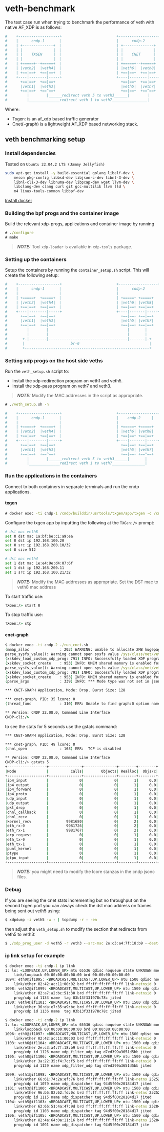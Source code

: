 # veth-benchmark

The test case run when trying to benchmark the performance of veth with
native AF_XDP is as follows:

```bash
#    +-------------------+                         +------------------+
#    |      cndp-1       |                         |      cndp-2      |
#    | +--------------+  |                         | +--------------+ |
#    | |              |  |                         | |              | |
#    | |    TXGEN     |  |                         | |    CNET      | |
#    | |              |  |                         | |              | |
#    | +=====+--+=====+  |                         | +=====+--+=====+ |
#    | |veth2|  |veth4|  |                         | |veth6|  |veth8| |
#    | +==|==+  +==|==+  |                         | +==|==+  +==|==+ |
#    +----|--------|-----+                         +----|--------|----+
#      +==|==+  +==|==+                              +==|==+  +==|==+
#      |veth1|  |veth3|                              |veth5|  |veth7|
#      +==|==+  +==^==+                              +==|==+  +==^==+
#         |        |______redirect veth 5 to veth3______|        |
#         |______________redirect veth 1 to veth7________________|
```

Where:

- Txgen: is an af_xdp based traffic generator
- Cnet(-graph) is a lightweight AF_XDP based networking stack.

## veth benchmarking setup

### Install dependencies

Tested on `Ubuntu 22.04.2 LTS (Jammy Jellyfish)`

```bash
sudo apt-get install -y build-essential golang libelf-dev \
    meson pkg-config libbsd-dev libjson-c-dev libnl-3-dev \
    libnl-cli-3-dev libnuma-dev libpcap-dev wget llvm-dev \
    libclang-dev clang curl git gcc-multilib llvm lld \
    m4 linux-tools-common libbpf-dev
```

[Install docker](https://docs.docker.com/engine/install/)

### Building the bpf progs and the container image

Build the relevant xdp-progs, applications and container image by running

```cmd
# ./configure
# make
```

> **_NOTE:_** Tool `xdp-loader` is available in `xdp-tools` package.

### Setting up the containers

Setup the containers by running the `container_setup.sh` script. This will
create the following setup:

```bash
#    +-------------------+                         +------------------+
#    |      cndp-1       |                         |      cndp-2      |
#    |                   |                         |                  |
#    | +=====+  +=====+  |                         | +=====+ +=====+  |
#    | |veth2|  |veth4|  |                         | |veth6| |veth8|  |
#    | +==|==+  +==|==+  |                         | +==|==+ +==|==+  |
#    +----|--------|-----+                         +----|-------|-----+
#      +==|==+  +==|==+                              +==|==+ +==|==+
#      |veth1|  |veth3|                              |veth5| |veth7|
#      +==|==+  +==|==+                              +==|==+ +==|==+
#         |        |                                    |       |
#         |        |                                    |       |
#       +-|--------|------------------------------------|-------|-+
#       |                     br-0                                |
#       +---------------------------------------------------------+
```

### Setting xdp progs on the host side veths

Run the `veth_setup.sh` script to:

- Install the xdp-redirection program on veth1 and veth5.
- Install the xdp-pass program on veth7 and veth3.

> **_NOTE:_** Modify the MAC addresses in the script as appropriate.

```cmd
# ./veth_setup.sh -n
```

```bash
#    +-------------------+                         +------------------+
#    |      cndp-1       |                         |    cndp-2     |
#    |                   |                         |                  |
#    | +=====+  +=====+  |                         | +=====+ +=====+  |
#    | |veth2|  |veth4|  |                         | |veth6| |veth8|  |
#    | +==|==+  +==|==+  |                         | +==|==+ +==|==+  |
#    +----|--------|-----+                         +----|-------|-----+
#      +==|==+  +==|==+                              +==|==+ +==|==+
#      |veth1|  |veth3|                              |veth5| |veth7|
#      +==|==+  +==^==+                              +==|==+ +==^==+
#         |        |______redirect veth 5 to veth3______|       |
#         |______________redirect veth 1 to veth7_______________|
```

### Run the applications in the containers

Connect to both containers in separate terminals and run the cndp applications.

#### txgen

```cmd
# docker exec -ti cndp-1 /cndp/builddir/usrtools/txgen/app/txgen -c /cndp/builddir/usrtools/txgen/app/txgen.jsonc
```

Configure the txgen app by inputting the following at the `TXGen:/>` prompt:

```bash
# dst mac veth8
set 0 dst mac 1a:bf:be:c1:a9:ea
set 0 dst ip 192.168.100.20
set 0 src ip 192.168.200.10/32
set 0 size 512

# dst mac veth4
set 1 dst mac 1e:e4:9e:d4:07:6f
set 1 dst ip 192.168.200.11
set 1 src ip 192.168.100.21/32
```

> **_NOTE:_** Modify the MAC addresses as appropriate. Set the DST mac to veth8 mac address

To start traffic use:

```cmd
TXGen:/> start 0
```

To stop traffic use:

```cmd
TXGen:/> stp
```

#### cnet-graph

```cmd
$ docker exec -ti cndp-2 ./run_cnet.sh
(mmap_alloc              : 203) WARNING: unable to allocate 2MB hugepages, trying 4KB pages
parse_sysfs_value(): Warning cannot open sysfs value /sys/class/net/veth6/device/numa_node
(xskdev_load_custom_xdp_prog: 791) INFO: Successfully loaded XDP program xdp_filter_udp_prog_kern.o with fd 5
(xskdev_socket_create    : 953) INFO: UMEM shared memory is enabled for veth6:0
parse_sysfs_value(): Warning cannot open sysfs value /sys/class/net/veth8/device/numa_node
(xskdev_load_custom_xdp_prog: 791) INFO: Successfully loaded XDP program xdp_filter_udp_prog_kern.o with fd 9
(xskdev_socket_create    : 953) INFO: UMEM shared memory is enabled for veth8:0
(parse_args              : 339) INFO: *** Mode type was not set in json file or command line, use drop mode ***

*** CNET-GRAPH Application, Mode: Drop, Burst Size: 128

*** cnet-graph, PID: 35 lcore: 0
(thread_func             : 310) ERR: Unable to find graph:0 option name

** Version: CNDP 22.08.0, Command Line Interface
CNDP-cli:/>
```

to see the stats for 5 seconds use the gstats command:

```bash
*** CNET-GRAPH Application, Mode: Drop, Burst Size: 128

*** cnet-graph, PID: 49 lcore: 0
(chnl_open               : 163) ERR:  TCP is disabled

** Version: CNDP 22.08.0, Command Line Interface
CNDP-cli:/> gstats 5
+------------------+---------------+---------------+--------+--------+----------+------------+
|Node              |          Calls|        Objects| Realloc|  Objs/c|   KObjs/c|    Cycles/c|
+------------------+---------------+---------------+--------+--------+----------+------------+
|ip4_input         |              0|              0|       1|     0.0|       0.0|         0.0|
|ip4_output        |              0|              0|       1|     0.0|       0.0|         0.0|
|ip4_forward       |              0|              0|       1|     0.0|       0.0|         0.0|
|ip4_proto         |              0|              0|       1|     0.0|       0.0|         0.0|
|udp_input         |              0|              0|       1|     0.0|       0.0|         0.0|
|udp_output        |              0|              0|       1|     0.0|       0.0|         0.0|
|pkt_drop          |              0|              0|       1|     0.0|       0.0|         0.0|
|chnl_callback     |              0|              0|       1|     0.0|       0.0|         0.0|
|chnl_recv         |              0|              0|       1|     0.0|       0.0|         0.0|
|kernel_recv       |        9981680|              0|       2|     0.0|       0.0|      1685.0|
|eth_rx-0          |        9981726|              0|       2|     0.0|       0.0|        74.0|
|eth_rx-1          |        9981767|              0|       2|     0.0|       0.0|       138.0|
|arp_request       |              0|              0|       1|     0.0|       0.0|         0.0|
|eth_tx-0          |              0|              0|       1|     0.0|       0.0|         0.0|
|eth_tx-1          |              0|              0|       1|     0.0|       0.0|         0.0|
|punt_kernel       |              0|              0|       1|     0.0|       0.0|         0.0|
|ptype             |              0|              0|       1|     0.0|       0.0|         0.0|
|gtpu_input        |              0|              0|       1|     0.0|       0.0|         0.0|
+------------------+---------------+---------------+--------+--------+----------+------------+
```

> **_NOTE:_** you might need to modify the lcore stanzas in the cndp jsonc files.

### Debug

If you are seeing the cnet stats incrementing but no throughput on the second txgen port
you can always check the dst mac address on frames being sent out veth5 using:

```cmd
$ xdpdump -i veth5 -w - | tcpdump -r - -en
```

then adjust the `veth_setup.sh` to modify the section that redirects from veth5 to veth3:

```cmd
$ ./xdp_prog_user -d veth5 -r veth3 --src-mac 2e:c3:a4:7f:18:b9 --dest-mac <update-this-value>
```

### ip link setup for example

```cmd
$ docker exec -ti cndp-1 ip link
1: lo: <LOOPBACK,UP,LOWER_UP> mtu 65536 qdisc noqueue state UNKNOWN mode DEFAULT group default qlen 1000
    link/loopback 00:00:00:00:00:00 brd 00:00:00:00:00:00
1094: eth0@if1095: <BROADCAST,MULTICAST,UP,LOWER_UP> mtu 1500 qdisc noqueue state UP mode DEFAULT group default
    link/ether 02:42:ac:11:00:02 brd ff:ff:ff:ff:ff:ff link-netnsid 0
1098: veth2@if1099: <BROADCAST,MULTICAST,UP,LOWER_UP> mtu 1500 xdp qdisc noqueue state UP mode DEFAULT group default qlen 1000
    link/ether 02:a7:a2:bc:51:30 brd ff:ff:ff:ff:ff:ff link-netnsid 0
    prog/xdp id 1133 name  tag 03b13f331978c78c jited
1100: veth4@if1101: <BROADCAST,MULTICAST,UP,LOWER_UP> mtu 1500 xdp qdisc noqueue state UP mode DEFAULT group default qlen 1000
    link/ether 36:da:e7:35:a9:bc brd ff:ff:ff:ff:ff:ff link-netnsid 0
    prog/xdp id 1136 name  tag 03b13f331978c78c jited
```

```cmd
$ docker exec -ti cndp-2 ip link
1: lo: <LOOPBACK,UP,LOWER_UP> mtu 65536 qdisc noqueue state UNKNOWN mode DEFAULT group default qlen 1000
    link/loopback 00:00:00:00:00:00 brd 00:00:00:00:00:00
1096: eth0@if1097: <BROADCAST,MULTICAST,UP,LOWER_UP> mtu 1500 qdisc noqueue state UP mode DEFAULT group default
    link/ether 02:42:ac:11:00:03 brd ff:ff:ff:ff:ff:ff link-netnsid 0
1103: veth6@if1104: <BROADCAST,MULTICAST,UP,LOWER_UP> mtu 1500 xdp qdisc noqueue state UP mode DEFAULT group default qlen 1000
    link/ether 2e:c3:a4:7f:18:b9 brd ff:ff:ff:ff:ff:ff link-netnsid 0
    prog/xdp id 1126 name xdp_filter_udp tag d7ed399a3651d5bb jited
1105: veth8@if1106: <BROADCAST,MULTICAST,UP,LOWER_UP> mtu 1500 xdp qdisc noqueue state UP mode DEFAULT group default qlen 1000
    link/ether 3a:22:35:f4:7c:f5 brd ff:ff:ff:ff:ff:ff link-netnsid 0
    prog/xdp id 1129 name xdp_filter_udp tag d7ed399a3651d5bb jited
```

```cmd
1099: veth1@if1098: <BROADCAST,MULTICAST,UP,LOWER_UP> mtu 1500 xdp qdisc noqueue master br0 state UP mode DEFAULT group default qlen 1000
    link/ether 66:61:74:2a:ef:76 brd ff:ff:ff:ff:ff:ff link-netns 252529
    prog/xdp id 1079 name xdp_dispatcher tag 94d5f00c20184d17 jited
1101: veth3@if1100: <BROADCAST,MULTICAST,UP,LOWER_UP> mtu 1500 xdp qdisc noqueue master br0 state UP mode DEFAULT group default qlen 1000
    link/ether 96:b6:82:62:fd:0c brd ff:ff:ff:ff:ff:ff link-netns 252529
    prog/xdp id 1115 name xdp_dispatcher tag 94d5f00c20184d17 jited
1104: veth5@if1103: <BROADCAST,MULTICAST,UP,LOWER_UP> mtu 1500 xdp qdisc noqueue master br0 state UP mode DEFAULT group default qlen 1000
    link/ether 62:66:51:4a:47:9d brd ff:ff:ff:ff:ff:ff link-netns 252843
    prog/xdp id 1103 name xdp_dispatcher tag 94d5f00c20184d17 jited
1106: veth7@if1105: <BROADCAST,MULTICAST,UP,LOWER_UP> mtu 1500 xdp qdisc noqueue master br0 state UP mode DEFAULT group default qlen 1000
    link/ether 82:4a:64:0a:11:16 brd ff:ff:ff:ff:ff:ff link-netns 252843
    prog/xdp id 1091 name xdp_dispatcher tag 94d5f00c20184d17 jite
```
